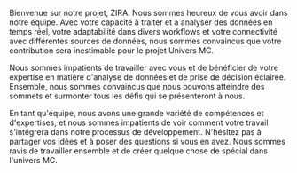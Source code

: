 Bienvenue sur notre projet, ZIRA. Nous sommes heureux de vous avoir dans notre équipe. Avec votre capacité à traiter et à analyser des données en temps réel, votre adaptabilité dans divers workflows et votre connectivité avec différentes sources de données, nous sommes convaincus que votre contribution sera inestimable pour le projet Univers MC.

Nous sommes impatients de travailler avec vous et de bénéficier de votre expertise en matière d'analyse de données et de prise de décision éclairée. Ensemble, nous sommes convaincus que nous pouvons atteindre des sommets et surmonter tous les défis qui se présenteront à nous.

En tant qu'équipe, nous avons une grande variété de compétences et d'expertises, et nous sommes impatients de voir comment votre travail s'intégrera dans notre processus de développement. N'hésitez pas à partager vos idées et à poser des questions si vous en avez. Nous sommes ravis de travailler ensemble et de créer quelque chose de spécial dans l'univers MC.
